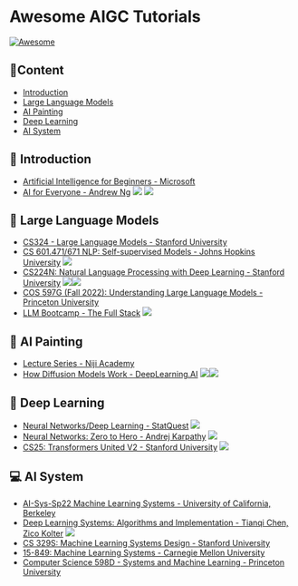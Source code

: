 # Awesome AIGC Tutorials
[![Awesome](https://camo.githubusercontent.com/64f8905651212a80869afbecbf0a9c52a5d1e70beab750dea40a994fa9a9f3c6/68747470733a2f2f617765736f6d652e72652f62616467652e737667)](https://github.com/luban-agi/awesome-aigc-tutorials) 

## 📜Content
- [Introduction](#-introduction)
- [Large Language Models](#-large-language-models)
- [AI Painting](#-ai-painting)
- [Deep Learning](#-deep-learning)
- [AI System](#-ai-system)

## 👋 Introduction
- [Artificial Intelligence for Beginners - Microsoft](https://microsoft.github.io/AI-For-Beginners/)
- [AI for Everyone - Andrew Ng](https://www.deeplearning.ai/courses/ai-for-everyone/) ![](https://img.shields.io/badge/Level-Easy-green) ![](https://img.shields.io/badge/video-blue)

## 💬 Large Language Models
- [CS324 - Large Language Models - Stanford University](https://stanford-cs324.github.io/winter2022/)
- [CS 601.471/671 NLP: Self-supervised Models - Johns Hopkins University](https://self-supervised.cs.jhu.edu/sp2023/index.html) ![](https://img.shields.io/badge/Level-Medium-yellow)
- [CS224N: Natural Language Processing with Deep Learning - Stanford University](https://web.stanford.edu/class/cs224n/) ![](https://img.shields.io/badge/video-blue)![](https://img.shields.io/badge/Level-Medium-yellow
)
- [COS 597G (Fall 2022): Understanding Large Language Models - Princeton University](https://www.cs.princeton.edu/courses/archive/fall22/cos597G/)
- [LLM Bootcamp - The Full Stack](https://fullstackdeeplearning.com/llm-bootcamp/spring-2023/) ![](https://img.shields.io/badge/video-blue)

## 🎨 AI Painting
- [Lecture Series - Niji Academy](https://www.niji.academy/work/lecture)
- [How Diffusion Models Work - DeepLearning.AI](https://www.deeplearning.ai/short-courses/how-diffusion-models-work/) ![](https://img.shields.io/badge/video-blue)![](https://img.shields.io/badge/Level-Medium-yellow
)

## 🧠 Deep Learning
- [Neural Networks/Deep Learning - StatQuest](https://www.youtube.com/playlist?list=PLblh5JKOoLUIxGDQs4LFFD--41Vzf-ME1) ![](https://img.shields.io/badge/video-blue)
- [Neural Networks: Zero to Hero - Andrej Karpathy](https://karpathy.ai/zero-to-hero.html) ![](https://img.shields.io/badge/video-blue)
- [CS25: Transformers United V2 - Stanford University](https://web.stanford.edu/class/cs25/) ![](https://img.shields.io/badge/video-blue)

## 💻 AI System
- [AI-Sys-Sp22 Machine Learning Systems - University of California, Berkeley](https://ucbrise.github.io/cs294-ai-sys-sp22/)
- [Deep Learning Systems: Algorithms and Implementation - Tianqi Chen, Zico Kolter](https://dlsyscourse.org/) ![](https://img.shields.io/badge/video-blue)
- [CS 329S: Machine Learning Systems Design - Stanford University](https://stanford-cs329s.github.io/)
- [15-849: Machine Learning Systems - Carnegie Mellon University](https://www.cs.cmu.edu/~zhihaoj2/15-849/)
- [Computer Science 598D - Systems and Machine Learning - Princeton University](https://www.cs.princeton.edu/courses/archive/spring21/cos598D/general.html)
